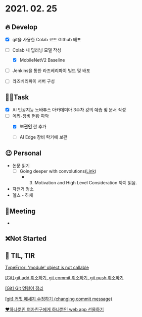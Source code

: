 # 2021. 02. 25

## 🔥 Develop

- [x] git을 사용한 Colab 코드 Github 배포
- [ ] Colab 내 딥러닝 모델 작성
  - [x] MobileNetV2 Baseline
- [ ] Jenkins을 통한 라즈베리파이 빌드 및 배포
- [ ] 라즈베리파이 서버 구성



##  🏳‍🌈Task

- [x] AI 인공지능 노바투스 아카데미아 3주차 강의 예습 및 문서 작성
- [ ] 메리-장비 현황 파악
  - [x] **보관인** 란 추가
  - [ ] AI Edge 장비 락커에 보관



## 😉 Personal

* 논문 읽기
  * [ ] Going deeper with convolutions([Link](https://89douner.tistory.com/62?category=873854))
    * 3. Motivation and High Level Consideration 까지 읽음.

* 자전거 청소
* 헬스 - 하체




## :dizzy: ​Meeting

* 



## ❌Not Started





## 📸 TIL, TIR

[TypeError: 'module' object is not callable](https://bewan.tistory.com/62)

[[Git] git add 취소하기, git commit 취소하기, git push 취소하기](https://gmlwjd9405.github.io/2018/05/25/git-add-cancle.html)

[[Git] Git 명령어 정리](https://medium.com/@joongwon/git-git-%EB%AA%85%EB%A0%B9%EC%96%B4-%EC%A0%95%EB%A6%AC-c25b421ecdbd)

[[git] 커밋 메세지 수정하기 (changing commit message)](https://velog.io/@mayinjanuary/git-%EC%BB%A4%EB%B0%8B-%EB%A9%94%EC%84%B8%EC%A7%80-%EC%88%98%EC%A0%95%ED%95%98%EA%B8%B0-changing-commit-message)

[❤️하나뿐인 여자친구에게 하나뿐인 web app 선물하기](https://velog.io/@hanbinleejoy/%ED%95%98%EB%82%98%EB%BF%90%EC%9D%B8-%EC%97%AC%EC%9E%90%EC%B9%9C%EA%B5%AC%EC%97%90%EA%B2%8C-%ED%95%98%EB%82%98%EB%BF%90%EC%9D%B8-web-app-%EC%84%A0%EB%AC%BC%ED%95%98%EA%B8%B0)